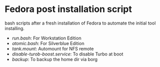 # Fedora post installation script

bash scripts after a fresh installation of Fedora to automate the initial tool installing.

- *run.bash*: For Workstation Edition
- *atomic.bash*: For Silverblue Edition
- *tank.mount*: Automount for NFS remote
- *disable-turob-boost.service*: To disable Turbo at boot
- *backup*: To backup the home dir via borg
